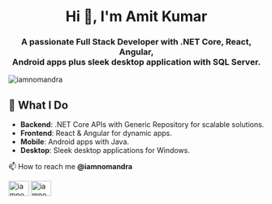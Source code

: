 <h1 align="center">Hi 👋, I'm Amit Kumar</h1>
<h3 align="center">A passionate Full Stack Developer with .NET Core, React, Angular, </br>Android apps plus sleek desktop application with SQL Server.</h3>
<p align="left"> <img src="https://komarev.com/ghpvc/?username=iamnomandra&label=Profile%20views&color=0e75b6&style=flat" alt="iamnomandra" /> </p>
  

## 🔧 What I Do 
- **Backend**: .NET Core APIs with Generic Repository for scalable solutions.
- **Frontend**: React  & Angular for dynamic apps.
- **Mobile**: Android apps with Java.
- **Desktop**: Sleek desktop applications for Windows.
 
📫 How to reach me **@iamnomandra** 
<p align="left">
<a href="https://dev.to/iamnomandra" target="blank"><img align="center" src="https://raw.githubusercontent.com/rahuldkjain/github-profile-readme-generator/master/src/images/icons/Social/devto.svg" alt="iamnomandra" height="30" width="40" /></a>   
 <a href="https://www.upwork.com/freelancers/iamnomandra" target="blank"><img align="center" src="https://static-00.iconduck.com/assets.00/upwork-icon-512x512-myk0wgad.png" alt="iamnomandra" height="30" width="40" /></a>   
</p>

